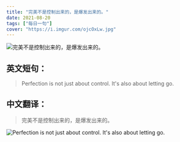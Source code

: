 ```yaml
---
title: "完美不是控制出来的，是爆发出来的。"
date: 2021-08-20
tags: ["每日一句"]
cover: "https://i.imgur.com/ojcOxLw.jpg"
---
```


![完美不是控制出来的，是爆发出来的。](https://i.imgur.com/zbxSnw3.jpg)

## 英文短句：
> Perfection is not just about control. It's also about letting go.

<!--more-->

## 中文翻译：
> 完美不是控制出来的，是爆发出来的。

![Perfection is not just about control. It's also about letting go.](https://i.imgur.com/LoaZk6E.jpg)


